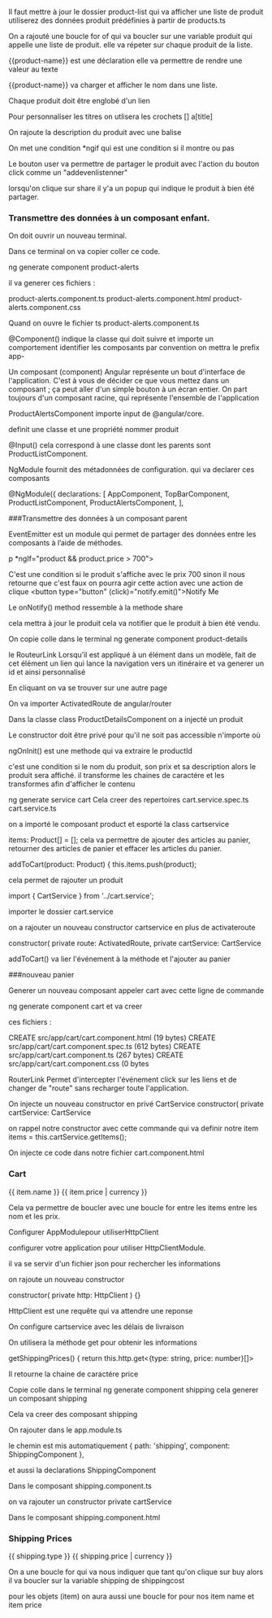 
Il faut mettre à jour le dossier product-list 
qui va afficher une liste de produit utiliserez des données produit prédéfinies 
à partir de products.ts

On a rajouté une boucle for of qui va boucler sur une variable produit qui appelle une liste de produit.
elle va répeter sur chaque produit de la liste.

{{product-name}} est une déclaration elle va permettre de rendre 
une valeur au texte

{{product-name}} va charger et afficher le nom dans une liste. 

Chaque produit doit être englobé d'un lien <a> 

Pour personnaliser les titres on utlisera les crochets [] a[title]

On rajoute la description du produit avec une balise <p> 

On met une condition *ngif qui est une condition si il montre ou pas

Le bouton user va permettre de partager le produit avec l'action du bouton click
comme un "addevenlistenner" 

lorsqu'on clique sur share il y'a un popup qui indique le produit à bien été partager.


### Transmettre des données à un composant enfant.

On doit ouvrir un nouveau terminal.

Dans ce terminal on va copier coller ce code.

ng generate component product-alerts

il va generer ces fichiers : 

product-alerts.component.ts
product-alerts.component.html
product-alerts.component.css

Quand on ouvre le fichier ts 
product-alerts.component.ts

@Component() indique la classe qui doit suivre et importe un comportement
identifier les composants par convention on mettra le prefix
app-

Un composant (component) Angular représente un bout d'interface de l'application. 
C'est à vous de décider ce que vous mettez dans un composant ; 
ça peut aller d'un simple bouton à un écran entier. 
On part toujours d'un composant racine, qui représente l'ensemble de l'application

 ProductAlertsComponent importe input de @angular/core.

definit une classe et une propriété nommer produit

@Input() cela correspond à une classe dont les parents sont 
ProductListComponent.

NgModule fournit des métadonnées de configuration. 
qui va declarer ces composants

@NgModule({
  declarations: [
    AppComponent,
    TopBarComponent,
    ProductListComponent,
    ProductAlertsComponent,
  ],


###Transmettre des données à un composant parent

EventEmitter est un module qui permet de partager des données entre les composants à l’aide de méthodes. 

p *ngIf="product && product.price > 700">

C'est une condition si le produit s'affiche avec le prix 700 sinon il
nous retourne que c'est faux
on pourra agir cette action avec une action de clique 
  <button type="button" (click)="notify.emit()">Notify Me</button>

Le onNotify() method ressemble à la methode share

cela mettra à jour le produit cela va notifier que le produit à bien été vendu.

On copie colle dans le terminal
ng generate component product-details

le RouteurLink
Lorsqu’il est appliqué à un élément dans un modèle, 
fait de cet élément un lien qui lance la navigation vers un itinéraire
et va generer un id et ainsi personnalisé 

En cliquant on va se trouver sur une autre page

On va importer ActivatedRoute de angular/router

Dans la classe class ProductDetailsComponent
on a injecté un produit 

Le constructor doit être privé pour
qu'il ne soit pas accessible n'importe où

ngOnInit() est une methode qui va extraire le productId 

<div *ngIf="product"> c'est une condition si 
le nom du produit, son prix et sa description 
alors le produit sera affiché. il transforme les chaines 
de caractére et les transformes afin d'afficher le contenu

ng generate service cart
Cela creer des repertoires
cart.service.spec.ts
cart.service.ts

on a importé le composant product et
esporté la class cartservice

items: Product[] = []; cela va permettre de 
ajouter des articles au panier, retourner des articles 
de panier et effacer les articles du panier.

addToCart(product: Product) { 
    this.items.push(product);

cela permet de rajouter un produit

import { CartService } from '../cart.service';

importer le dossier cart.service

on a rajouter un nouveau constructor cartservice en plus 
de activateroute

constructor(
    private route: ActivatedRoute,
    private cartService: CartService

addToCart() va lier l'événement à la méthode 
et l'ajouter au panier 

###nouveau panier


Generer un nouveau composant appeler cart
avec cette ligne de commande 

ng generate component cart et va creer 

ces fichiers : 

CREATE src/app/cart/cart.component.html (19 bytes)
CREATE src/app/cart/cart.component.spec.ts (612 bytes)
CREATE src/app/cart/cart.component.ts (267 bytes)
CREATE src/app/cart/cart.component.css (0 bytes
 
RouterLink 
Permet d'intercepter l'événement click 
sur les liens et de changer de "route" sans recharger toute l'application.

On injecte un nouveau constructor en privé CartService
constructor(
    private cartService: CartService

on rappel notre constructor 
avec cette commande qui va definir notre item
items = this.cartService.getItems();

On injecte ce code dans notre fichier cart.component.html

<h3>Cart</h3>

<div class="cart-item" *ngFor="let item of items">
  <span>{{ item.name }}</span>
  <span>{{ item.price | currency }}</span>
</div>

Cela va permettre de boucler avec une boucle for entre les items
entre les nom et les prix.


Configurer AppModulepour utiliserHttpClient

configurer votre application pour utiliser HttpClientModule.

il va se servir d'un fichier json pour rechercher les informations

on rajoute un nouveau constructor 

  constructor(
    private http: HttpClient
  ) {}

HttpClient est une requête qui va attendre une reponse

On configure cartservice avec les délais de livraison

On utilisera la méthode get pour obtenir les informations 

 getShippingPrices() {
    return this.http.get<{type: string, price: number}[]>

Il retourne la chaine de caractére price 

Copie colle dans le terminal
ng generate component shipping
cela generer un composant shipping

Cela va creer des composant shipping

On rajouter dans le app.module.ts

le chemin est mis automatiquement
{ path: 'shipping', component: ShippingComponent },

et aussi la declarations 
  ShippingComponent

Dans le composant shipping.component.ts

on va rajouter un constructor private cartService

Dans le composant shipping.component.html 

<h3>Shipping Prices</h3>

<div class="shipping-item" *ngFor="let shipping of shippingCosts | async">
  <span>{{ shipping.type }}</span>
  <span>{{ shipping.price | currency }}</span>
</div>

On a une boucle for qui va nous indiquer que tant 
qu'on clique sur buy alors il va boucler sur la variable shipping
de shippingcost

pour les objets (item) on aura aussi une boucle for 
pour nos item name et item price



